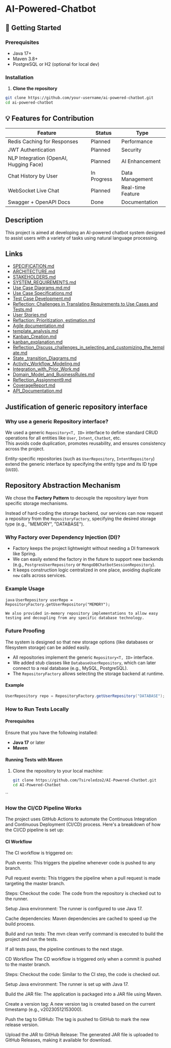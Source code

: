 # AI-Powered-Chatbot

## 🚀 Getting Started

### Prerequisites

- Java 17+
- Maven 3.8+
- PostgreSQL or H2 (optional for local dev)

### Installation

1. **Clone the repository**

```bash
git clone https://github.com/your-username/ai-powered-chatbot.git
cd ai-powered-chatbot
```
## 💡 Features for Contribution
| Feature                                | Status      | Type              |
| -------------------------------------- | ----------- | ----------------- |
| Redis Caching for Responses            | Planned     | Performance       |
| JWT Authentication                     | Planned     | Security          |
| NLP Integration (OpenAI, Hugging Face) | Planned     | AI Enhancement    |
| Chat History by User                   | In Progress | Data Management   |
| WebSocket Live Chat                    | Planned     | Real-time Feature |
| Swagger + OpenAPI Docs                 | Done        | Documentation     |


## Description
This project is aimed at developing an AI-powered chatbot system designed to assist users with a variety of tasks using natural language processing.

## Links
- [SPECIFICATION.md](./SPECIFICATION.md)
- [ARCHITECTURE.md](./ARCHITECTURE.md)
- [STAKEHOLDERS.md](./STAKEHOLDERS.md)
- [SYSTEM_REQUIREMENTS.md](./SYSTEM_REQUIREMENTS.md)
- [Use Case Diagrams.md.md](./Use_Case_Diagrams.md)
- [Use Case Specifications.md](./Use_Case_Specifications.md)
- [Test Case Development.md](./Test_Case_Development.md)
- [Reflection: Challenges in Translating Requirements to Use Cases and Tests.md](./Reflection_Challenges_in_Translating_Requirements_to_Use_Cases_and_Tests.md)
- [User Stories.md](./User_Stories.md)
- [Reflaction: Prioritization, estimation.md](./ReflectionChallenges_in_prioritization_estimation.md)
- [Agile documentation.md](./Documentation_&_Clarity.md)
- [template_analysis.md](./Template_Analysis_and_Selection.md)
- [Kanban_Creation.md](./Kanban_Creation.md)
- [kanban_explanation.md](./kanban_explanation.md)
- [Reflection_Discuss_challenges_in_selecting_and_customizing_the_template.md](./Reflection_Discuss_challenges_in_selecting_and_customizing_the_template.md)
- [State _transition_Diagrams.md](./State_transition_Diagrams.md)
- [Activity_Workflow_Modeling.md](./Activity_Workflow_Modeling.md)
- [Integration_with_Prior_Work.md](./Integration_with_Prior_Work.md)
- [Domain_Model_and_BusinessRules.md](./Domain_Model_and_BusinessRules.md)
- [Reflection_Assignment9.md](./Reflection_Assignment9.md)
- [CoverageReport.md](./CoverageReport.md)
- [API_Documentation.md](./API_Documentation.md)

## Justification of  generic repository interface
### Why use a generic Repository interface?

We used a generic `Repository<T, ID>` interface to define standard CRUD operations for all entities like `User`, `Intent`, `Chatbot`, etc.  
This avoids code duplication, promotes reusability, and ensures consistency across the project.

Entity-specific repositories (such as `UserRepository`, `IntentRepository`) extend the generic interface by specifying the entity type and its ID type (`UUID`).

## Repository Abstraction Mechanism

We chose the **Factory Pattern** to decouple the repository layer from specific storage mechanisms.

Instead of hard-coding the storage backend, our services can now request a repository from the `RepositoryFactory`, specifying the desired storage type (e.g., "MEMORY", "DATABASE").

### Why Factory over Dependency Injection (DI)?
- Factory keeps the project lightweight without needing a DI framework like Spring.
- We can easily extend the factory in the future to support new backends (e.g., `PostgresUserRepository` or `MongoDBChatbotSessionRepository`).
- It keeps construction logic centralized in one place, avoiding duplicate `new` calls across services.

### Example Usage

`java`
`UserRepository userRepo = RepositoryFactory.getUserRepository("MEMORY");`


`We also provided in-memory repository implementations to allow easy testing and decoupling from any specific database technology.`

### Future Proofing

The system is designed so that new storage options (like databases or filesystem storage) can be added easily.

- All repositories implement the generic `Repository<T, ID>` interface.
- We added stub classes like `DatabaseUserRepository`, which can later connect to a real database (e.g., MySQL, PostgreSQL).
- The `RepositoryFactory` allows selecting the storage backend at runtime.

#### Example

```java
UserRepository repo = RepositoryFactory.getUserRepository("DATABASE");
```

### How to Run Tests Locally

#### Prerequisites
Ensure that you have the following installed:
- **Java 17** or later
- **Maven**

#### Running Tests with Maven

1. Clone the repository to your local machine:

   ```bash
   git clone https://github.com/Tsireledzo2/AI-Powered-Chatbot.git
   cd AI-Powered-Chatbot
``
  ###  How the CI/CD Pipeline Works
The project uses GitHub Actions to automate the Continuous Integration and Continuous Deployment (CI/CD) process. Here's a breakdown of how the CI/CD pipeline is set up:

#### CI Workflow
The CI workflow is triggered on:

Push events: This triggers the pipeline whenever code is pushed to any branch.

Pull request events: This triggers the pipeline when a pull request is made targeting the master branch.

Steps:
Checkout the code: The code from the repository is checked out to the runner.

Setup Java environment: The runner is configured to use Java 17.

Cache dependencies: Maven dependencies are cached to speed up the build process.

Build and run tests: The mvn clean verify command is executed to build the project and run the tests.

If all tests pass, the pipeline continues to the next stage.

CD Workflow
The CD workflow is triggered only when a commit is pushed to the master branch.

Steps:
Checkout the code: Similar to the CI step, the code is checked out.

Setup Java environment: The runner is set up with Java 17.

Build the JAR file: The application is packaged into a JAR file using Maven.

Create a version tag: A new version tag is created based on the current timestamp (e.g., v20230512153000).

Push the tag to GitHub: The tag is pushed to GitHub to mark the new release version.

Upload the JAR to GitHub Release: The generated JAR file is uploaded to GitHub Releases, making it available for download.





